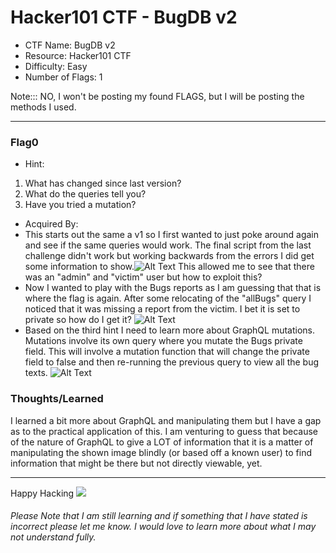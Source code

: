 # Hacker101 CTF - BugDB v2

- CTF Name: BugDB v2
- Resource: Hacker101 CTF
- Difficulty: Easy
- Number of Flags: 1

Note::: NO, I won't be posting my found FLAGS, but I will be posting the methods I used. 

<hr>


### Flag0
- Hint: 
 1. What has changed since last version?
 2. What do the queries tell you?
 3. Have you tried a mutation?
- Acquired By: 
 - This starts out the same a v1 so I first wanted to just poke around again and see if the same queries would work. The final script from the last challenge didn't work but working backwards from the errors I did get some information to show.![Alt Text](https://dev-to-uploads.s3.amazonaws.com/i/k2o25rscw1bqphv5mamv.png) This allowed me to see that there was an "admin" and "victim" user but how to exploit this?
 - Now I wanted to play with the Bugs reports as I am guessing that that is where the flag is again. After some relocating of the "allBugs" query I noticed that it was missing a report from the victim. I bet it is set to private so how do I get it? ![Alt Text](https://dev-to-uploads.s3.amazonaws.com/i/pa0ydgi0s8i22ejo8doh.png)
 - Based on the third hint I need to learn more about GraphQL mutations. Mutations involve its own query where you mutate the Bugs private field. This will involve a mutation function that will change the private field to false and then re-running the previous query to view all the bug texts. ![Alt Text](https://dev-to-uploads.s3.amazonaws.com/i/swk8vhuea7alprrkyhte.png)



### Thoughts/Learned
I learned a bit more about GraphQL and manipulating them but I have a gap as to the practical application of this. I am venturing to guess that because of the nature of GraphQL to give a LOT of information that it is a matter of manipulating the shown image blindly (or based off a known user) to find information that might be there but not directly viewable, yet.


<hr>

Happy Hacking
![](https://media.giphy.com/media/l3vRmVv5P01I5NDAA/giphy.gif)

###### Please Note that I am still learning and if something that I have stated is incorrect please let me know. I would love to learn more about what I may not understand fully.
